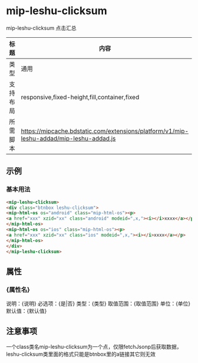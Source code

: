 # mip-leshu-clicksum

mip-leshu-clicksum 点击汇总


标题|内容
----|----
类型|通用
支持布局|responsive,fixed-height,fill,container,fixed
所需脚本|https://mipcache.bdstatic.com/extensions/platform/v1/mip-leshu-addad/mip-leshu-addad.js

## 示例

### 基本用法
```html
<mip-leshu-clicksum>
<div class="btnbox leshu-clicksum">
<mip-html-os os="android" class="mip-html-os"><p>
<a href="xxx" xzid="xx" class="android" modeid=",x,"><i></i>xxxx</a></p>
</mip-html-os>
<mip-html-os os="ios" class="mip-html-os"><p>
<a href="xxx" xzid="xx" class="ios" modeid=",x,"><i></i>xxxx</a></p>
</mip-html-os>
</div>
</mip-leshu-clicksum>
```

## 属性

### {属性名}

说明：{说明}
必选项：{是|否}
类型：{类型}
取值范围：{取值范围}
单位：{单位}
默认值：{默认值}

## 注意事项
一个class类名mip-leshu-clicksum为一个点，仅限fetchJsonp后获取数据，
leshu-clicksum类里面的格式只能是btnbox里的a链接其它则无效


